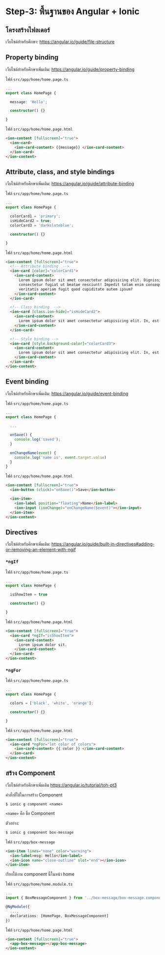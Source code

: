 # Step-3: พื้นฐานของ Angular + Ionic

## โครงสร้างไฟลเดอร์

เว็บไซต์สำหรับศึกษา: https://angular.io/guide/file-structure

## Property binding

เว็บไซต์สำหรับศึกษาเพิ่มเติม: https://angular.io/guide/property-binding

ไฟล์ `src/app/home/home.page.ts`

```ts
...
export class HomePage {

  message: 'Hello';

  constructor() {}

}
```

ไฟล์ `src/app/home/home.page.html`

```html
<ion-content [fullscreen]="true">
  <ion-card>
    <ion-card-content> {{message}} </ion-card-content>
  </ion-card>
</ion-content>
```

## Attribute, class, and style bindings

เว็บไซต์สำหรับศึกษาเพิ่มเติม: https://angular.io/guide/attribute-binding

ไฟล์ `src/app/home/home.page.ts`

```ts
...
export class HomePage {

  colorCard1 = 'primary';
  isHideCard2 = true;
  colorCard3 = 'darkslateblue';

  constructor() {}

}
```

ไฟล์ `src/app/home/home.page.html`

```html
<ion-content [fullscreen]="true">
  <!-- Attribute binding  -->
  <ion-card [color]="colorCard1">
    <ion-card-content>
      Lorem ipsum dolor sit amet consectetur adipisicing elit. Dignissimos
      consectetur fugiat ut beatae nesciunt! Impedit totam enim consequuntur
      veritatis aperiam fugit quod cupiditate autem ipsum?
    </ion-card-content>
  </ion-card>

  <!-- Class binding  -->
  <ion-card [class.ion-hide]="isHideCard2">
    <ion-card-content>
      Lorem ipsum dolor sit amet consectetur adipisicing elit. In, est!
    </ion-card-content>
  </ion-card>

  <!-- Style binding -->
  <ion-card [style.background-color]="colorCard3">
    <ion-card-content>
      Lorem ipsum dolor sit amet consectetur adipisicing elit. In, est!
    </ion-card-content>
  </ion-card>
</ion-content>
```

## Event binding

เว็บไซต์สำหรับศึกษาเพิ่มเติม: https://angular.io/guide/event-binding

ไฟล์ `src/app/home/home.page.ts`

```ts
...
export class HomePage {

  ...

  onSave() {
    console.log('saved');
  }

  onChangeName(event) {
    console.log('name is', event.target.value)
  }
}
```

ไฟล์ `src/app/home/home.page.html`

```html
<ion-content [fullscreen]="true">
  <ion-button (click)="onSave()">Save</ion-button>

  <ion-item>
    <ion-label position="floating">Name</ion-label>
    <ion-input (ionChange)="onChangeName($event)"></ion-input>
  </ion-item>
</ion-content>
```

## Directives

เว็บไซต์สำหรับศึกษาเพิ่มเติม: https://angular.io/guide/built-in-directives#adding-or-removing-an-element-with-ngif

### `*ngIf`

ไฟล์ `src/app/home/home.page.ts`

```ts
...
export class HomePage {

  isShowItem = true

  constructor() {}

}
```

ไฟล์ `src/app/home/home.page.html`

```html
<ion-content [fullscreen]="true">
  <ion-card *ngIf="isShowItem">
    <ion-card-content>
      Lorem ipsum dolor sit.
    </ion-card-content>
  </ion-card>
</ion-content>
```

### `*ngFor`

ไฟล์ `src/app/home/home.page.ts`

```ts
...
export class HomePage {

  colors = ['black', 'white', 'orange'];

  constructor() {}

}
```

ไฟล์ `src/app/home/home.page.html`

```html
<ion-content [fullscreen]="true">
  <ion-card *ngFor="let color of colors">
    <ion-card-content> {{ color }} </ion-card-content>
  </ion-card>
</ion-content>
```

## สร้าง Component

เว็บไซต์สำหรับศึกษาเพิ่มเติม https://angular.io/tutorial/toh-pt3

คำสั่งที่ใช้ในการสร้าง Component

```
$ ionic g component <name>
```

`<name>` คือ ชื่อ Component

ตัวอย่าง: 
```bash
$ ionic g component box-message
```

ไฟล์ `src/app/box-message`

```html
<ion-item lines="none" color="warning">
  <ion-label>msg: Hello</ion-label>
  <ion-icon name="close-outline" slot="end"></ion-icon>
</ion-item>
```

เรียกใช้งาน component นี้ในหน้า home

ไฟล์ `src/app/home/home.module.ts`

```ts
...
import { BoxMessageComponent } from '../box-message/box-message.component';

@NgModule({
  ...,
  declarations: [HomePage, BoxMessageComponent]
})
```

ไฟล์ `src/app/home/home.page.html`
```html
<ion-content [fullscreen]="true">
  <app-box-message></app-box-message>
</ion-content>
```
